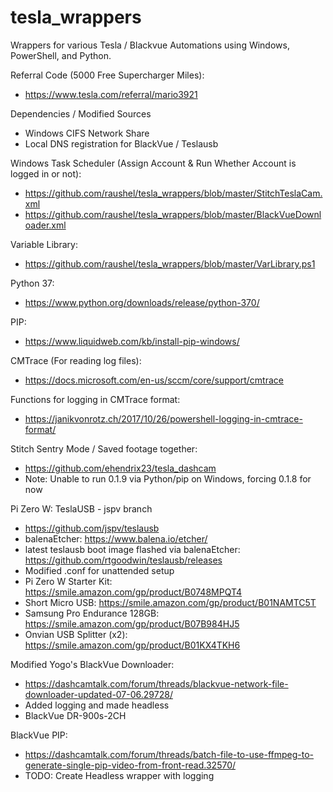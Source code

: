 # tesla_wrappers
Wrappers for various Tesla / Blackvue Automations using Windows, PowerShell, and Python.

Referral Code (5000 Free Supercharger Miles):
 - https://www.tesla.com/referral/mario3921

Dependencies / Modified Sources

- Windows CIFS Network Share
- Local DNS registration for BlackVue / Teslausb

Windows Task Scheduler (Assign Account & Run Whether Account is logged in or not):
- https://github.com/raushel/tesla_wrappers/blob/master/StitchTeslaCam.xml
- https://github.com/raushel/tesla_wrappers/blob/master/BlackVueDownloader.xml

Variable Library:
 - https://github.com/raushel/tesla_wrappers/blob/master/VarLibrary.ps1

Python 37:
- https://www.python.org/downloads/release/python-370/

PIP:
- https://www.liquidweb.com/kb/install-pip-windows/

CMTrace (For reading log files):
- https://docs.microsoft.com/en-us/sccm/core/support/cmtrace

Functions for logging in CMTrace format:
- https://janikvonrotz.ch/2017/10/26/powershell-logging-in-cmtrace-format/

Stitch Sentry Mode / Saved footage together:
- https://github.com/ehendrix23/tesla_dashcam
- Note: Unable to run 0.1.9 via Python/pip on Windows, forcing 0.1.8 for now

Pi Zero W: TeslaUSB - jspv branch
- https://github.com/jspv/teslausb
- balenaEtcher: https://www.balena.io/etcher/
- latest teslausb boot image flashed via balenaEtcher: https://github.com/rtgoodwin/teslausb/releases
- Modified .conf for unattended setup
- Pi Zero W Starter Kit: https://smile.amazon.com/gp/product/B0748MPQT4
- Short Micro USB: https://smile.amazon.com/gp/product/B01NAMTC5T
- Samsung Pro Endurance 128GB: https://smile.amazon.com/gp/product/B07B984HJ5
- Onvian USB Splitter (x2): https://smile.amazon.com/gp/product/B01KX4TKH6

Modified Yogo's BlackVue Downloader:
- https://dashcamtalk.com/forum/threads/blackvue-network-file-downloader-updated-07-06.29728/
- Added logging and made headless
- BlackVue DR-900s-2CH

BlackVue PIP:
- https://dashcamtalk.com/forum/threads/batch-file-to-use-ffmpeg-to-generate-single-pip-video-from-front-read.32570/
- TODO: Create Headless wrapper with logging
